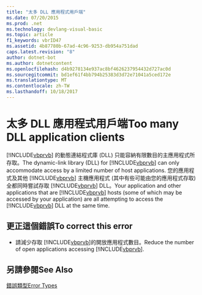 ```yaml
---
title: "太多 DLL 應用程式用戶端"
ms.date: 07/20/2015
ms.prod: .net
ms.technology: devlang-visual-basic
ms.topic: article
f1_keywords: vbrID47
ms.assetid: 4b87780b-67ad-4c96-9253-db954a751dad
caps.latest.revision: "8"
author: dotnet-bot
ms.author: dotnetcontent
ms.openlocfilehash: d4b9278134e937ac8bf4626237954432d727ac0d
ms.sourcegitcommit: bd1ef61f4bb794b25383d3d72e71041a5ced172e
ms.translationtype: MT
ms.contentlocale: zh-TW
ms.lasthandoff: 10/18/2017
---
```

# <a name="too-many-dll-application-clients"></a><span data-ttu-id="9466b-102">太多 DLL 應用程式用戶端</span><span class="sxs-lookup"><span data-stu-id="9466b-102">Too many DLL application clients</span></span>
<span data-ttu-id="9466b-103">[!INCLUDE[vbprvb](~/includes/vbprvb-md.md)] 的動態連結程式庫 (DLL) 只能容納有限數目的主應用程式所存取。</span><span class="sxs-lookup"><span data-stu-id="9466b-103">The dynamic-link library (DLL) for [!INCLUDE[vbprvb](~/includes/vbprvb-md.md)] can only accommodate access by a limited number of host applications.</span></span> <span data-ttu-id="9466b-104">您的應用程式及其他 [!INCLUDE[vbprvb](~/includes/vbprvb-md.md)] 主機應用程式 (其中有些可能由您的應用程式存取) 全都同時嘗試存取 [!INCLUDE[vbprvb](~/includes/vbprvb-md.md)] DLL。</span><span class="sxs-lookup"><span data-stu-id="9466b-104">Your application and other applications that are [!INCLUDE[vbprvb](~/includes/vbprvb-md.md)] hosts (some of which may be accessed by your application) are all attempting to access the [!INCLUDE[vbprvb](~/includes/vbprvb-md.md)] DLL at the same time.</span></span>  
  
## <a name="to-correct-this-error"></a><span data-ttu-id="9466b-105">更正這個錯誤</span><span class="sxs-lookup"><span data-stu-id="9466b-105">To correct this error</span></span>  
  
-   <span data-ttu-id="9466b-106">請減少存取 [!INCLUDE[vbprvb](~/includes/vbprvb-md.md)]的開放應用程式數目。</span><span class="sxs-lookup"><span data-stu-id="9466b-106">Reduce the number of open applications accessing [!INCLUDE[vbprvb](~/includes/vbprvb-md.md)].</span></span>  
  
## <a name="see-also"></a><span data-ttu-id="9466b-107">另請參閱</span><span class="sxs-lookup"><span data-stu-id="9466b-107">See Also</span></span>  
 [<span data-ttu-id="9466b-108">錯誤類型</span><span class="sxs-lookup"><span data-stu-id="9466b-108">Error Types</span></span>](../../visual-basic/programming-guide/language-features/error-types.md)
